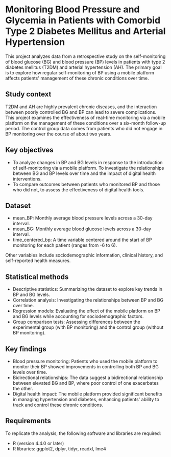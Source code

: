 # Monitoring Blood Pressure and Glycemia in Patients with Comorbid Type 2 Diabetes Mellitus and Arterial Hypertension

This project analyzes data from a retrospective study on the self-monitoring of blood glucose (BG) and blood pressure (BP) levels in patients with type 2 diabetes mellitus (T2DM) and arterial hypertension (AH). The primary goal is to explore how regular self-monitoring of BP using a mobile platform affects patients' management of these chronic conditions over time.

## Study context

T2DM and AH are highly prevalent chronic diseases, and the interaction between poorly controlled BG and BP can lead to severe complications. This project examines the effectiveness of real-time monitoring via a mobile platform on the management of these conditions over a six-month follow-up period. The control group data comes from patients who did not engage in BP monitoring over the course of about two years.

## Key objectives

- To analyze changes in BP and BG levels in response to the introduction of self-monitoring via a mobile platform.
To investigate the relationships between BG and BP levels over time and the impact of digital health interventions.
- To compare outcomes between patients who monitored BP and those who did not, to assess the effectiveness of digital health tools.

## Dataset

- mean_BP: Monthly average blood pressure levels across a 30-day interval.
- mean_BG: Monthly average blood glucose levels across a 30-day interval.
- time_centered_bp: A time variable centered around the start of BP monitoring for each patient (ranges from -6 to 6).

Other variables include sociodemographic information, clinical history, and self-reported health measures.

## Statistical methods

- Descriptive statistics: Summarizing the dataset to explore key trends in BP and BG levels.
- Correlation analysis: Investigating the relationships between BP and BG over time.
- Regression models: Evaluating the effect of the mobile platform on BP and BG levels while accounting for sociodemographic factors.
- Group comparison tests: Assessing differences between the experimental group (with BP monitoring) and the control group (without BP monitoring).

## Key findings

- Blood pressure monitoring: Patients who used the mobile platform to monitor their BP showed improvements in controlling both BP and BG levels over time.
- Bidirectional relationships: The data suggest a bidirectional relationship between elevated BG and BP, where poor control of one exacerbates the other.
- Digital health impact: The mobile platform provided significant benefits in managing hypertension and diabetes, enhancing patients' ability to track and control these chronic conditions.

## Requirements

To replicate the analysis, the following software and libraries are required:

- R (version 4.4.0 or later)
- R libraries: ggplot2, dplyr, tidyr, readxl, lme4
